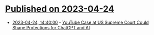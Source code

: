 # [Published on 2023-04-24](index.md)

* [2023-04-24, 14:40:00](https://news.slashdot.org/story/23/04/24/1024231/youtube-case-at-us-supreme-court-could-shape-protections-for-chatgpt-and-ai?utm_source=rss1.0mainlinkanon&utm_medium=feed) - [YouTube Case at US Supreme Court Could Shape Protections for ChatGPT and AI](https://news.slashdot.org/story/23/04/24/1024231/youtube-case-at-us-supreme-court-could-shape-protections-for-chatgpt-and-ai?utm_source=rss1.0mainlinkanon&utm_medium=feed)
